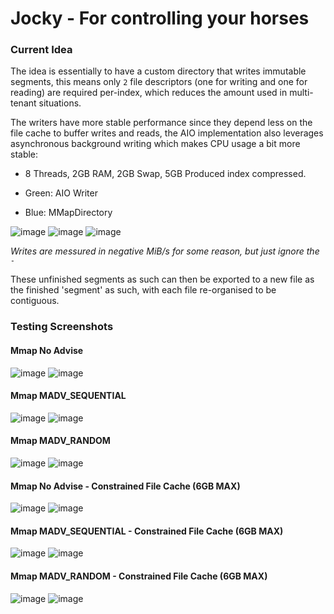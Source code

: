 # Jocky - For controlling your horses


### Current Idea
The idea is essentially to have a custom directory that writes immutable segments, this means only `2` file descriptors (one for writing and one for reading) are required per-index, which reduces the amount used in multi-tenant situations.

The writers have more stable performance since they depend less on the file cache to buffer writes and reads, the AIO implementation also leverages asynchronous background writing which makes CPU usage a bit more stable:

- 8 Threads, 2GB RAM, 2GB Swap, 5GB Produced index compressed.

- Green: AIO Writer
- Blue: MMapDirectory


![image](https://user-images.githubusercontent.com/57491488/207173717-b64bae6b-51e5-4e1b-a293-b8b16b29ec57.png)
![image](https://user-images.githubusercontent.com/57491488/207174299-d75e4215-f865-4494-bd86-e7d9b2a08a4e.png)
![image](https://user-images.githubusercontent.com/57491488/207178010-76b469f4-7044-4868-afd7-654eda6031b2.png)

*Writes are messured in negative MiB/s for some reason, but just ignore the `-`*

These unfinished segments as such can then be exported to a new file as the finished 'segment' as such, with each file re-organised to be contiguous. 

### Testing Screenshots

#### Mmap No Advise
![image](https://user-images.githubusercontent.com/57491488/207358796-bcbd2db0-f4af-4bfd-9d52-a95741d4437f.png)
![image](https://user-images.githubusercontent.com/57491488/207358856-35d7d838-1e82-44c4-a9ee-87b8a8700c6c.png)

#### Mmap MADV_SEQUENTIAL
![image](https://user-images.githubusercontent.com/57491488/207357681-ed8b16e8-9770-49be-8f2c-2b0871f57a23.png)
![image](https://user-images.githubusercontent.com/57491488/207358047-b22fb85c-ea4c-468f-8be9-8724dd6e8d2a.png)

#### Mmap MADV_RANDOM
![image](https://user-images.githubusercontent.com/57491488/207358409-650f8064-bad0-4a41-b2bb-cc66309a838f.png)
![image](https://user-images.githubusercontent.com/57491488/207358477-74185865-11ab-47d1-bce6-7631955efc6f.png)

#### Mmap No Advise - Constrained File Cache (6GB MAX)
![image](https://user-images.githubusercontent.com/57491488/207358796-bcbd2db0-f4af-4bfd-9d52-a95741d4437f.png)
![image](https://user-images.githubusercontent.com/57491488/207358856-35d7d838-1e82-44c4-a9ee-87b8a8700c6c.png)

#### Mmap MADV_SEQUENTIAL - Constrained File Cache (6GB MAX)
![image](https://user-images.githubusercontent.com/57491488/207357681-ed8b16e8-9770-49be-8f2c-2b0871f57a23.png)
![image](https://user-images.githubusercontent.com/57491488/207358047-b22fb85c-ea4c-468f-8be9-8724dd6e8d2a.png)

#### Mmap MADV_RANDOM - Constrained File Cache (6GB MAX)
![image](https://user-images.githubusercontent.com/57491488/207358409-650f8064-bad0-4a41-b2bb-cc66309a838f.png)
![image](https://user-images.githubusercontent.com/57491488/207358477-74185865-11ab-47d1-bce6-7631955efc6f.png)
